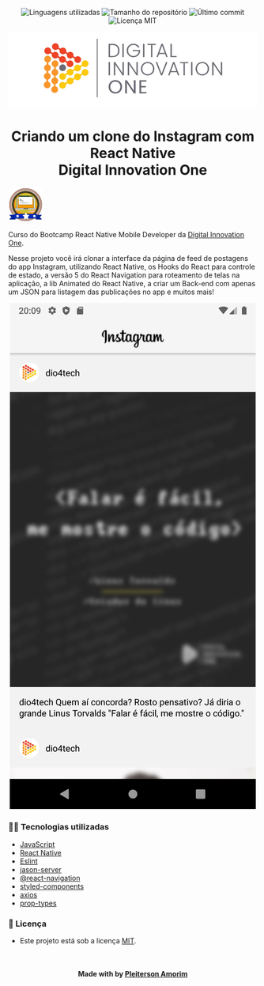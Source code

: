 <!-- Badges session -->
<p align="center">
  <!-- languages -->
  <img src="https://img.shields.io/github/languages/count/pleiterson/cloneInstagramDIO?style=social" alt="Linguagens utilizadas">
  <!-- repo size -->
  <img src="https://img.shields.io/github/repo-size/Pleiterson/cloneInstagramDIO?style=social" alt="Tamanho do repositório">
  <!-- last commit -->
  <img src="https://img.shields.io/github/last-commit/Pleiterson/cloneInstagramDIO?style=social" alt="Último commit">
  <!-- licence MIT -->
  <img src="https://img.shields.io/github/license/Pleiterson/cloneInstagramDIO?style=social" alt="Licença MIT">
</p>

<!--Banner session-->
<p align="center">
  <img src="./src/assets/readme/banner.png" alt="DIO" title="Digital Innovation One">
</p>

<!--About session-->
<h1 align="center">Criando um clone do Instagram com React Native<br>Digital Innovation One</h1>

<img src="./src/assets/readme/badge.png" title="Badge" width="70" height="70">

Curso do Bootcamp React Native Mobile Developer da [Digital Innovation One](https://digitalinnovation.one/).

Nesse projeto você irá clonar a interface da página de feed de postagens do app Instagram, utilizando React Native, os Hooks do React para controle de estado, a versão 5 do React Navigation para roteamento de telas na aplicação, a lib Animated do React Native, a criar um Back-end com apenas um JSON para listagem das publicações no app e muitos mais!

<p align="center"><img src="./src/assets/readme/projeto.png" title="Clone do Instagram - DIO"></p>


<h3>👨‍💻 Tecnologias utilizadas</h3>

- [JavaScript](https://developer.mozilla.org/en-US/docs/Web/JavaScript)
- [React Native](https://reactnative.dev/docs/getting-started)
- [Eslint](https://github.com/eslint/eslint)
- [jason-server](https://github.com/typicode/json-server)
- [@react-navigation](https://reactnavigation.org/docs/getting-started/)
- [styled-components](https://styled-components.com/docs)
- [axios](https://github.com/axios/axios)
- [prop-types](https://www.npmjs.com/package/prop-types)

<!--License session-->
<h3>📝 Licença</h3>

- Este projeto está sob a licença [MIT](./LICENSE).

<!--Bottom session-->
<br><h4 align=center>Made with by <a target="_blank" href="https://pleiterson.vercel.app" >Pleiterson Amorim</a></h4>
